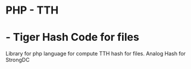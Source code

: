 # PHP - TTH
# -   Tiger Hash Code for files
Library for php language for compute TTH hash for files.
Analog Hash for StrongDC
